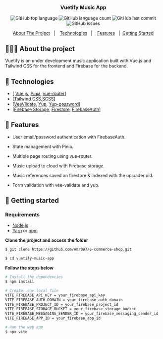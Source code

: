 <h3 align="center">
  Vuetify Music App
</h3>

<p align="center"></p>

<p align="center">
  <img alt="GitHub top language" src="https://img.shields.io/github/languages/top/Amr097/vuetify-music-app">

  <img alt="GitHub language count" src="https://img.shields.io/github/languages/count/Amr097/vuetify-music-app">

  <img alt="GitHub last commit" src="https://img.shields.io/github/last-commit/Amr097/vuetify-music-app">

  <img alt="GitHub issues" src="https://img.shields.io/github/issues/Amr097/vuetify-music-app">

</p>

<p align="center">
  <a href="#-about-the-project">About The Project</a>&nbsp;&nbsp;&nbsp;|&nbsp;&nbsp;&nbsp;
  <a href="#-technologies">Technologies</a>&nbsp;&nbsp;&nbsp;|&nbsp;&nbsp;&nbsp;
   <a href="#-features">Features</a>&nbsp;&nbsp;&nbsp;|&nbsp;
  <a href="#-getting-started">Getting Started</a>
  
</p>

## 👨🏻‍💻 About the project

<p align="center">
     
Vuetify is an under development music application built with Vue.js and Tailwind CSS for the frontend and Firebase for the backend.

## 🚀 Technologies

- [ [Vue.js](), [Pinia](), [vue-router]()]
- [[Tailwind CSS](),[SCSS]()]
- [[VeeVlidate](), [Yup](), [Yup-password]()]
- [[Firebase Storage](), [Firestore](), [FirebaseAuth]()]

## 📜 Features

- User email/password authentication with FirebaseAuth.

- State management with Pinia.

- Multiple page routing using vue-router.

- Music upload to cloud with Firebase storage.

- Music references saved on firestore & indexed with the uploader uid.

- Form validation with vee-validate and yup.

## 🐢 Getting started

### Requirements

- [Node.js](https://nodejs.org/en/)
- [Yarn](https://classic.yarnpkg.com/) or [npm](https://www.npmjs.com/)

**Clone the project and access the folder**

```bash
$ git clone https://github.com/Amr097/e-commerce-shop.git

$ cd vuetify-music-app

```

**Follow the steps below**

```bash
# Install the dependencies
$ npm install

# Create .env.local file
VITE_FIREBASE_API_KEY = your_firebase_api_key
VITE_FIREBASE_AUTH-DOMAIN = your_firebase_auth_domain
VITE_FIREBASE_PROJECT_ID = your_firebase_project_id
VITE_FIREBASE_STORAGE_BUCKET = your_firebase_storage_bucket
VITE_FIREBASE_MESSAGING_SENDER_ID = your_firebase_messaging_sender_id
VITE_FIREBASE_APP_ID = your_firebase_app_id

# Run the web app
$ npx vite
```
